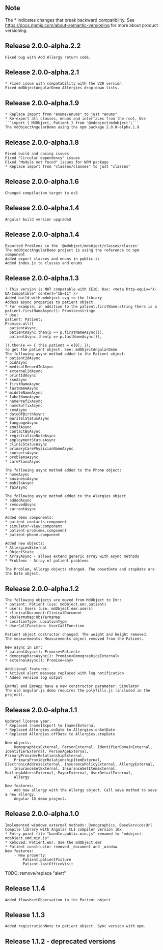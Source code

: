 ## Note
The * indicates changes that break backward compatibility. See https://docs.npmjs.com/about-semantic-versioning for more about product versioning.  
## Release 2.0.0-alpha.2.2
	Fixed bug with Add Allergy return code.

## Release 2.0.0-alpha.2.1
	* Fixed issue with compatability with the V20 version
	Fixed mdObjectAngularDemo Allergies drop-down lists.

## Release 2.0.0-alpha.1.9
	* Replace import from "enums/enums" to just "enums"
	* Re-export all classes, enums and interfaces from the root. Use ```import { MdObject, Patient } from '@mdobject/mdobject';```
	The mdObjectAngularDemo using the npm package 2.0.0-alpha.1.9

## Release 2.0.0-alpha.1.8
	Fixed build and casing issues
	Fixed "Circular dependency" issues
	Fixed "Module not found" issues for NPM package
	* Replace import from "classes/classes" to just "classes"
	
## Release 2.0.0-alpha.1.6
	Changed compilation target to es5

## Release 2.0.0-alpha.1.4
	Angular build version upgraded 

## Release 2.0.0-alpha.1.4
	Exported Problems in the '@mdobject/mdobject/classes/classes'
	The mdObjectAngularDemo project is using the reference to npm component 
	Added export classes and enums in public.ts
	Added index.js to classes and enums

## Release 2.0.0-alpha.1.3
    ! This version is NOT compatable with IE10. Use: <meta http-equiv="X-UA-Compatible" content="IE=11" /> 
	Added build-with-mdobject.svg to the library
	Addess async properies to patient object. 
	* For example: in addition to the patient.firstName:string there is a patient.firstNameAsync(): Promise<string>
	* Use: 
    patient: Patient;
	Promise.all([
      patientAsync,
      patientAsync.then(p => p.firstNameAsync()),
      patientAsync.then(p => p.lastNameAsync()),
	  ...
    ]).then(e => { this.patient = e[0]; });
	to get the patient object. See: mdObjectAngularDemo 
	The following async method added to the Patient object:
	* patientIdAsync
	* pidAsync
	* medicalRecordIdAsync
	* externalIdAsync
	* printIdAsync
	* ssnAsync
	* firstNameAsync
	* lastNameAsync
	* middleNameAsync
	* labelNameAsync
	* namePrefixAsync
	* nameSuffixAsync
	* sexAsync
	* dateOfBirthAsync
	* maritalStatusAsync
	* languageAsync
	* emailAsync
	* contactByAsync
	* registrationNoteAsync
	* employmentStatusAsync
	* clinicStatusAsync
	* primaryCarePhysicianNameAsync
	* contactsAsync
	* problemsAsync
	* carePlansAsync

	The following async method added to the Phone object:
	* homeAsync
	* businessAsync
	* mobileAsync
	* faxAsync

	The following async method added to the Alergies object 
	* addedAsync
	* removedAsync
	* currentAsync

	Added demo components:
	* patient-contacts.component
	* simulator-view.component
	* patient-problems.component
	* patient-phone.component

	Added new objects:
	* AllergiesExternal
	* ObjectState
	* ArrayAsync - allows extend generic array with async methods
	* Problems - Array of patient problems

	The Problem, Allergy objects changed. The onsetDate and stopDate are the Date object. 

## Release 2.0.0-alpha.1.2
	The following objects are moved from MdObject to Emr:
	* patient: Patient (use: mdObject.emr.patient)
	* users: Users (use: mdObject.emr.users)
	* clinicalDocument:ClinicalDocument
	* obsTermsMap:ObsTermsMap
	* LocationType: LocationType
	* UserCallFunction: UserCallFunction

	Patient object costractor changed. The weight and height removed. 
	The measurements: Measurements object removed from the Patient. 

	New async in Emr:
	* patientAsync(): Promise<Patient>
	* demographicsAsync(): Promise<DemographicsExternal>
	* externalAsync(): Promise<any>

	Additional features:
	* ActiveX alert message replaced with log notification
	* Added version log output 

	EmrMel and EmrApp have a new constructor parameter: Simulator 
	The old angular.js demo requires the polyfills.js (included in the project). 

## Release 2.0.0-alpha.1.1
	Updated license year.
	* Replaced [name]Export to [name]External
	* Replaced Allergies.onDate to Allergies.onSetDate
	* Replaced Allergies.offDate to Allergies.stopDate

	New objects:
		DemographicsExternal, PersonExternal, IdentifierDomainExternal, IdentifierExternal, PersonAgeExternal, PrimaryProviderRelationshipExternal,
		PrimaryProviderRelationshipItemExternal, ElectronicAddressExternal, InsurancePolicyExternal, AllergyExternal,
		InsuranceSetExternal, InsuranceSetItemExternal, MailingAddressExternal, PayorExternal, UserDetailExternal, 
		Allergy

	New features:
		Add new allergy with the Allergy object. Call save method to save a new allergy.
		Angular 10 demo project.

## Release 2.0.0-alpha.1.0
	Implemented windows external methods: Demographics, BaseServicesUrl 
	Compile library with Angular CLI compiler version 10x
	* Entry point file "bundle.public.min.js" renamed to "mdobject-mdobject.umd.min.js" 
	* Removed: Patient.emr. Use the mdObject.emr
	* Patient constructor removed _document and _window
	New features:
		- New property: 
			Patient.patientPicture
			Patient.lastOfficeVisit


TODO: remove/replace "alert"

## Release 1.1.4
	Added flowsheetObservation to the Patient object

## Release 1.1.3
	Added registrationNote to patient object. Sync version with npm.

## Release 1.1.2 - deprecated versions
